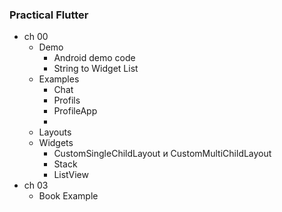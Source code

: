 ### Practical Flutter

- ch 00  
  - Demo 
      - Android demo code
      - String to Widget List
  - Examples
    - Chat
    - Profils
    - ProfileApp
    - 
  - Layouts
  - Widgets
    - CustomSingleChildLayout и CustomMultiChildLayout
    - Stack
    - ListView
- ch 03 
  - Book Example
